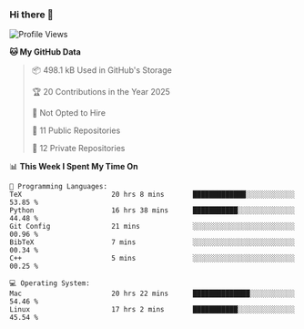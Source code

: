 ### Hi there 👋

<!--
**huayuan4396/huayuan4396** is a ✨ _special_ ✨ repository because its `README.md` (this file) appears on your GitHub profile.

Here are some ideas to get you started:

- 🔭 I’m currently working on ...
- 🌱 I’m currently learning ...
- 👯 I’m looking to collaborate on ...
- 🤔 I’m looking for help with ...
- 💬 Ask me about ...
- 📫 How to reach me: ...
- 😄 Pronouns: ...
- ⚡ Fun fact: ...
-->

<!--START_SECTION:waka-->
![Profile Views](http://img.shields.io/badge/Profile%20Views-0-blue)

**🐱 My GitHub Data** 

> 📦 498.1 kB Used in GitHub's Storage 
 > 
> 🏆 20 Contributions in the Year 2025
 > 
> 🚫 Not Opted to Hire
 > 
> 📜 11 Public Repositories 
 > 
> 🔑 12 Private Repositories 
 > 
📊 **This Week I Spent My Time On** 

```text
💬 Programming Languages: 
TeX                      20 hrs 8 mins       █████████████░░░░░░░░░░░░   53.85 % 
Python                   16 hrs 38 mins      ███████████░░░░░░░░░░░░░░   44.48 % 
Git Config               21 mins             ░░░░░░░░░░░░░░░░░░░░░░░░░   00.96 % 
BibTeX                   7 mins              ░░░░░░░░░░░░░░░░░░░░░░░░░   00.34 % 
C++                      5 mins              ░░░░░░░░░░░░░░░░░░░░░░░░░   00.25 % 

💻 Operating System: 
Mac                      20 hrs 22 mins      ██████████████░░░░░░░░░░░   54.46 % 
Linux                    17 hrs 2 mins       ███████████░░░░░░░░░░░░░░   45.54 % 
```


<!--END_SECTION:waka-->
